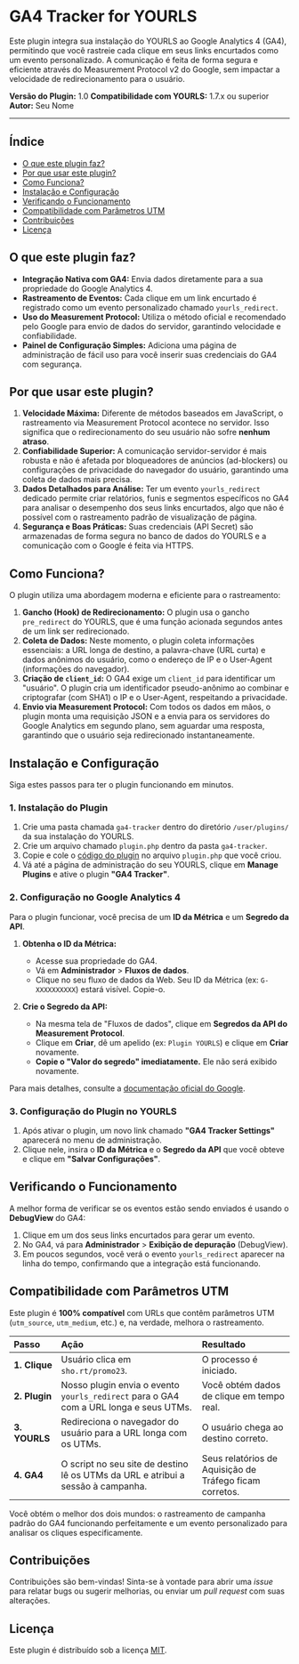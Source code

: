 # GA4 Tracker for YOURLS

Este plugin integra sua instalação do YOURLS ao Google Analytics 4 (GA4), permitindo que você rastreie cada clique em seus links encurtados como um evento personalizado. A comunicação é feita de forma segura e eficiente através do Measurement Protocol v2 do Google, sem impactar a velocidade de redirecionamento para o usuário.

**Versão do Plugin:** 1.0
**Compatibilidade com YOURLS:** 1.7.x ou superior
**Autor:** Seu Nome

---

## Índice

- [O que este plugin faz?](#o-que-este-plugin-faz)
- [Por que usar este plugin?](#por-que-usar-este-plugin)
- [Como Funciona?](#como-funciona)
- [Instalação e Configuração](#instalação-e-configuração)
- [Verificando o Funcionamento](#verificando-o-funcionamento)
- [Compatibilidade com Parâmetros UTM](#compatibilidade-com-parâmetros-utm)
- [Contribuições](#contribuições)
- [Licença](#licença)

## O que este plugin faz?

* **Integração Nativa com GA4:** Envia dados diretamente para a sua propriedade do Google Analytics 4.
* **Rastreamento de Eventos:** Cada clique em um link encurtado é registrado como um evento personalizado chamado `yourls_redirect`.
* **Uso do Measurement Protocol:** Utiliza o método oficial e recomendado pelo Google para envio de dados do servidor, garantindo velocidade e confiabilidade.
* **Painel de Configuração Simples:** Adiciona uma página de administração de fácil uso para você inserir suas credenciais do GA4 com segurança.

## Por que usar este plugin?

1.  **Velocidade Máxima:** Diferente de métodos baseados em JavaScript, o rastreamento via Measurement Protocol acontece no servidor. Isso significa que o redirecionamento do seu usuário não sofre **nenhum atraso**.
2.  **Confiabilidade Superior:** A comunicação servidor-servidor é mais robusta e não é afetada por bloqueadores de anúncios (ad-blockers) ou configurações de privacidade do navegador do usuário, garantindo uma coleta de dados mais precisa.
3.  **Dados Detalhados para Análise:** Ter um evento `yourls_redirect` dedicado permite criar relatórios, funis e segmentos específicos no GA4 para analisar o desempenho dos seus links encurtados, algo que não é possível com o rastreamento padrão de visualização de página.
4.  **Segurança e Boas Práticas:** Suas credenciais (API Secret) são armazenadas de forma segura no banco de dados do YOURLS e a comunicação com o Google é feita via HTTPS.

## Como Funciona?

O plugin utiliza uma abordagem moderna e eficiente para o rastreamento:

1.  **Gancho (Hook) de Redirecionamento:** O plugin usa o gancho `pre_redirect` do YOURLS, que é uma função acionada segundos antes de um link ser redirecionado.
2.  **Coleta de Dados:** Neste momento, o plugin coleta informações essenciais: a URL longa de destino, a palavra-chave (URL curta) e dados anônimos do usuário, como o endereço de IP e o User-Agent (informações do navegador).
3.  **Criação de `client_id`:** O GA4 exige um `client_id` para identificar um "usuário". O plugin cria um identificador pseudo-anônimo ao combinar e criptografar (com SHA1) o IP e o User-Agent, respeitando a privacidade.
4.  **Envio via Measurement Protocol:** Com todos os dados em mãos, o plugin monta uma requisição JSON e a envia para os servidores do Google Analytics em segundo plano, sem aguardar uma resposta, garantindo que o usuário seja redirecionado instantaneamente.

## Instalação e Configuração

Siga estes passos para ter o plugin funcionando em minutos.

### 1. Instalação do Plugin

1.  Crie uma pasta chamada `ga4-tracker` dentro do diretório `/user/plugins/` da sua instalação do YOURLS.
2.  Crie um arquivo chamado `plugin.php` dentro da pasta `ga4-tracker`.
3.  Copie e cole o [código do plugin](https://raw.githubusercontent.com/geanramos/ga4_tracker/refs/heads/main/plugin.php) no arquivo `plugin.php` que você criou.
4.  Vá até a página de administração do seu YOURLS, clique em **Manage Plugins** e ative o plugin **"GA4 Tracker"**.

### 2. Configuração no Google Analytics 4

Para o plugin funcionar, você precisa de um **ID da Métrica** e um **Segredo da API**.

1.  **Obtenha o ID da Métrica:**
    * Acesse sua propriedade do GA4.
    * Vá em **Administrador** > **Fluxos de dados**.
    * Clique no seu fluxo de dados da Web. Seu ID da Métrica (ex: `G-XXXXXXXXXX`) estará visível. Copie-o.

2.  **Crie o Segredo da API:**
    * Na mesma tela de "Fluxos de dados", clique em **Segredos da API do Measurement Protocol**.
    * Clique em **Criar**, dê um apelido (ex: `Plugin YOURLS`) e clique em **Criar** novamente.
    * **Copie o "Valor do segredo" imediatamente.** Ele não será exibido novamente.

Para mais detalhes, consulte a [documentação oficial do Google](https://developers.google.com/analytics/devguides/collection/protocol/v2/getting-started).

### 3. Configuração do Plugin no YOURLS

1.  Após ativar o plugin, um novo link chamado **"GA4 Tracker Settings"** aparecerá no menu de administração.
2.  Clique nele, insira o **ID da Métrica** e o **Segredo da API** que você obteve e clique em **"Salvar Configurações"**.

## Verificando o Funcionamento

A melhor forma de verificar se os eventos estão sendo enviados é usando o **DebugView** do GA4:

1.  Clique em um dos seus links encurtados para gerar um evento.
2.  No GA4, vá para **Administrador** > **Exibição de depuração** (DebugView).
3.  Em poucos segundos, você verá o evento `yourls_redirect` aparecer na linha do tempo, confirmando que a integração está funcionando.

## Compatibilidade com Parâmetros UTM

Este plugin é **100% compatível** com URLs que contêm parâmetros UTM (`utm_source`, `utm_medium`, etc.) e, na verdade, melhora o rastreamento.

| Passo | Ação | Resultado |
| :--- | :--- | :--- |
| **1. Clique** | Usuário clica em `sho.rt/promo23`. | O processo é iniciado. |
| **2. Plugin** | Nosso plugin envia o evento `yourls_redirect` para o GA4 com a URL longa e seus UTMs. | Você obtém dados de clique em tempo real. |
| **3. YOURLS** | Redireciona o navegador do usuário para a URL longa com os UTMs. | O usuário chega ao destino correto. |
| **4. GA4** | O script no seu site de destino lê os UTMs da URL e atribui a sessão à campanha. | Seus relatórios de Aquisição de Tráfego ficam corretos. |

Você obtém o melhor dos dois mundos: o rastreamento de campanha padrão do GA4 funcionando perfeitamente e um evento personalizado para analisar os cliques especificamente.

## Contribuições

Contribuições são bem-vindas! Sinta-se à vontade para abrir uma *issue* para relatar bugs ou sugerir melhorias, ou enviar um *pull request* com suas alterações.

## Licença

Este plugin é distribuído sob a licença [MIT](?tab=MIT-1-ov-file).
